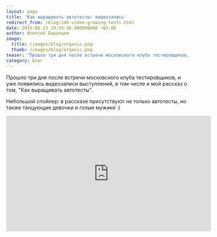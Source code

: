 ```yaml
---
layout: page
title: 'Как выращивать автотесты: видеозапись'
redirect_from: /blog/146-video-growing-tests.html
date: 2015-06-23 19:55:36.000000000 +03:00
author: Алексей Баранцев
image:
  title: /images/blog/organic.png
  thumb: /images/blog/organic.png
teaser: "Прошло три дня после встречи московского клуба тестировщиков, и уже появились видеозаписи выступлений, в том числе и мой рассказ о том, \"Как выращивать автотесты\". Небольшой спойлер: в рассказе присутствуют не только автотесты, но также танцующие девочки и голые мужики :)"
category: Блог
---
```

Прошло три дня после встречи московского клуба тестировщиков, и уже появились видеозаписи выступлений, в том числе и мой рассказ о том, "Как выращивать автотесты".

Небольшой спойлер: в рассказе присутствуют не только автотесты, но также танцующие девочки и голые мужики :)

<iframe src="https://www.youtube.com/embed/KaCNEZb0XVc" width="560" height="315" frameborder="0" allowfullscreen=""></iframe>

